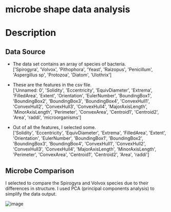 # microbe shape data analysis

# Description
## Data Source
- The data set contains an array of species of bacteria. <br>
['Spirogyra', 'Volvox', 'Pithophora', 'Yeast', 'Raizopus',
       'Penicillum', 'Aspergillus sp', 'Protozoa', 'Diatom', 'Ulothrix']

- These are the features in the csv file. <br>
['Unnamed: 0', 'Solidity', 'Eccentricity', 'EquivDiameter', 'Extrema',
       'FilledArea', 'Extent', 'Orientation', 'EulerNumber', 'BoundingBox1',
       'BoundingBox2', 'BoundingBox3', 'BoundingBox4', 'ConvexHull1',
       'ConvexHull2', 'ConvexHull3', 'ConvexHull4', 'MajorAxisLength',
       'MinorAxisLength', 'Perimeter', 'ConvexArea', 'Centroid1', 'Centroid2',
       'Area', 'raddi', 'microorganisms']

- Out of all the features, I selected some. <br>
['Solidity', 'Eccentricity', 'EquivDiameter', 'Extrema',
       'FilledArea', 'Extent', 'Orientation', 'EulerNumber', 'BoundingBox1',
       'BoundingBox2', 'BoundingBox3', 'BoundingBox4', 'ConvexHull1',
       'ConvexHull2', 'ConvexHull3', 'ConvexHull4', 'MajorAxisLength',
       'MinorAxisLength', 'Perimeter', 'ConvexArea', 'Centroid1', 'Centroid2',
       'Area', 'raddi']

## Microbe Comparison
I selected to compare the Spirogyra and Volvox species due to their differences in structure. I used PCA (principal components analysis) to simplify the data output.

![image](https://github.com/user-attachments/assets/4b6cd431-e697-4c2c-8723-d0caa5c9a33e)
